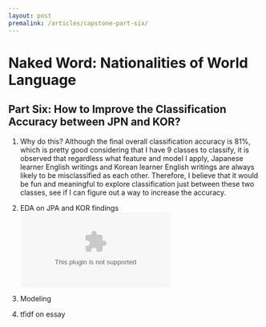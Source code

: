 ```yaml
---
layout: post
premalink: /articles/capstone-part-six/
---
```


# Naked Word: Nationalities of World Language
## Part Six: How to Improve the Classification Accuracy between JPN and KOR?

1. Why do this?
Although the final overall classification accuracy is 81%, which is pretty good considering that I have 9 classes to classify, it is observed that regardless what feature and model I apply, Japanese learner English writings and Korean learner English writings are always likely to be misclassified as each other. Therefore, I believe that it would be fun and meaningful to explore classification just between these two classes, see if I can figure out a way to increase the accuracy.

2. EDA on JPA and KOR
findings
![images](www.googel.com)

3. Modeling

4. tfidf on essay
